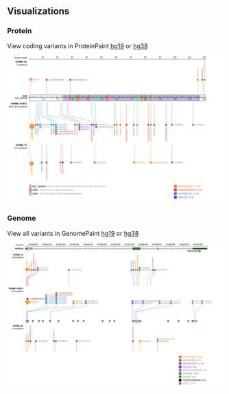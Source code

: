 ## Visualizations
### Protein
View coding variants in ProteinPaint [hg19](https://morinlab.github.io/LLMPP/GAMBL/B2M_protein.html)  or [hg38](https://morinlab.github.io/LLMPP/GAMBL/B2M_protein_hg38.html)

![](images/proteinpaint/B2M_NM_004048.svg)

### Genome
View all variants in GenomePaint [hg19](https://morinlab.github.io/LLMPP/GAMBL/B2M.html)  or [hg38](https://morinlab.github.io/LLMPP/GAMBL/B2M_hg38.html)

![](images/proteinpaint/B2M.svg)

